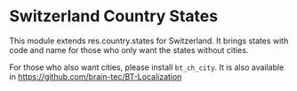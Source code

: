 Switzerland Country States
============================

This module extends res.country.states for Switzerland. It brings states with
code and name for those who only want the states without cities.

For those who also want cities, please install ``bt_ch_city``.
It is also available in https://github.com/brain-tec/BT-Localization
